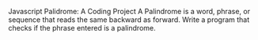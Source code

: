 Javascript Palidrome: A Coding Project
A Palindrome is a word, phrase, or sequence that reads the same backward as forward. Write a program that checks if the phrase entered is a palindrome.
